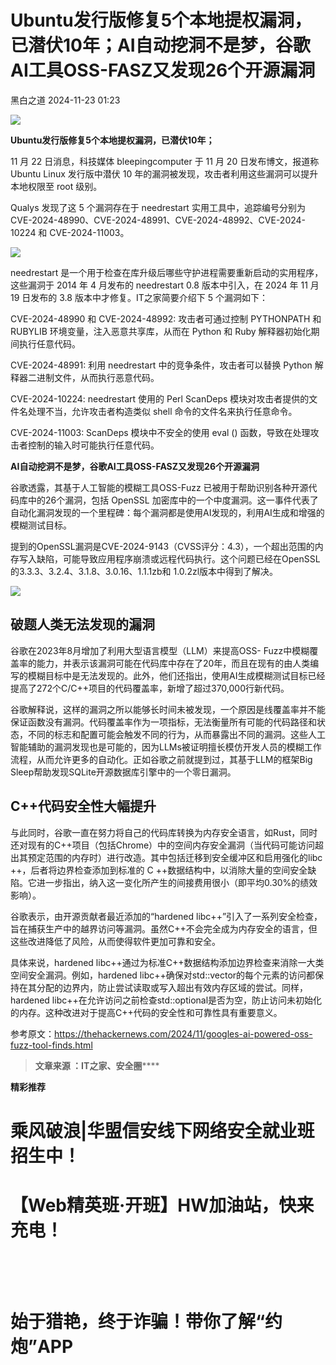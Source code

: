 #  Ubuntu发行版修复5个本地提权漏洞，已潜伏10年；AI自动挖洞不是梦，谷歌AI工具OSS-FASZ又发现26个开源漏洞   
 黑白之道   2024-11-23 01:23  
  
![](https://mmbiz.qpic.cn/mmbiz_gif/3xxicXNlTXLicwgPqvK8QgwnCr09iaSllrsXJLMkThiaHibEntZKkJiaicEd4ibWQxyn3gtAWbyGqtHVb0qqsHFC9jW3oQ/640?wx_fmt=gif "")  
  
**Ubuntu发行版修复5个本地提权漏洞，已潜伏10年；**  
  
  
11 月 22 日消息，科技媒体 bleepingcomputer 于 11 月 20 日发布博文，报道称 Ubuntu Linux 发行版中潜伏 10 年的漏洞被发现，攻击者利用这些漏洞可以提升本地权限至 root 级别。  
  
Qualys 发现了这 5 个漏洞存在于 needrestart 实用工具中，追踪编号分别为 CVE-2024-48990、CVE-2024-48991、CVE-2024-48992、CVE-2024-10224 和 CVE-2024-11003。  
  
![](https://mmbiz.qpic.cn/mmbiz_jpg/3xxicXNlTXL9O9HmGNBrY9TQCMEwgicSMjbYZIp0kHHeRDcPFLwLOicsHjXkAEyzA23DLaCKYqJ9Bzlh8vcfmvVFQ/640?wx_fmt=other&from=appmsg "")  
  
needrestart 是一个用于检查在库升级后哪些守护进程需要重新启动的实用程序，这些漏洞于 2014 年 4 月发布的 needrestart 0.8 版本中引入，在 2024 年 11 月 19 日发布的 3.8 版本中才修复。IT之家简要介绍下 5 个漏洞如下：  
  
CVE-2024-48990 和 CVE-2024-48992: 攻击者可通过控制 PYTHONPATH 和 RUBYLIB 环境变量，注入恶意共享库，从而在 Python 和 Ruby 解释器初始化期间执行任意代码。  
  
CVE-2024-48991: 利用 needrestart 中的竞争条件，攻击者可以替换 Python 解释器二进制文件，从而执行恶意代码。  
  
CVE-2024-10224: needrestart 使用的 Perl ScanDeps 模块对攻击者提供的文件名处理不当，允许攻击者构造类似 shell 命令的文件名来执行任意命令。  
  
CVE-2024-11003: ScanDeps 模块中不安全的使用 eval () 函数，导致在处理攻击者控制的输入时可能执行任意代码。  
  
**AI自动挖洞不是梦，谷歌AI工具OSS-FASZ又发现26个开源漏洞**  
  
  
  
谷歌透露，其基于人工智能的模糊工具OSS-Fuzz 已被用于帮助识别各种开源代码库中的26个漏洞，包括 OpenSSL 加密库中的一个中度漏洞。这一事件代表了自动化漏洞发现的一个里程碑：每个漏洞都是使用AI发现的，利用AI生成和增强的模糊测试目标。  
  
提到的OpenSSL漏洞是CVE-2024-9143（CVSS评分：4.3），一个超出范围的内存写入缺陷，可能导致应用程序崩溃或远程代码执行。这个问题已经在OpenSSL的3.3.3、3.2.4、3.1.8、3.0.16、1.1.1zb和 1.0.2zl版本中得到了解决。  
  
![](https://mmbiz.qpic.cn/sz_mmbiz_jpg/aBHpjnrGylgKZbN7RO3qZzvWgQTAPicibNibCIuDA4rpe9RKsNiasSueNB1LzwqJNHoz6r4YjSlVRSEPHE6cY1Aeibg/640?wx_fmt=jpeg&from=appmsg&wxfrom=13 "")  
## 破题人类无法发现的漏洞  
  
谷歌在2023年8月增加了利用大型语言模型（LLM）来提高OSS- Fuzz中模糊覆盖率的能力，并表示该漏洞可能在代码库中存在了20年，而且在现有的由人类编写的模糊目标中是无法发现的。此外，他们还指出，使用AI生成模糊测试目标已经提高了272个C/C++项目的代码覆盖率，新增了超过370,000行新代码。  
  
谷歌解释说，这样的漏洞之所以能够长时间未被发现，一个原因是线覆盖率并不能保证函数没有漏洞。代码覆盖率作为一项指标，无法衡量所有可能的代码路径和状态，不同的标志和配置可能会触发不同的行为，从而暴露出不同的漏洞。这些人工智能辅助的漏洞发现也是可能的，因为LLMs被证明擅长模仿开发人员的模糊工作流程，从而允许更多的自动化。正如谷歌之前就提到过，其基于LLM的框架Big Sleep帮助发现SQLite开源数据库引擎中的一个零日漏洞。  
## C++代码安全性大幅提升  
  
与此同时，谷歌一直在努力将自己的代码库转换为内存安全语言，如Rust，同时还对现有的C++项目（包括Chrome）中的空间内存安全漏洞（当代码可能访问超出其预定范围的内存时）进行改造。其中包括迁移到安全缓冲区和启用强化的libc ++，后者将边界检查添加到标准的 C ++数据结构中，以消除大量的空间安全缺陷。它进一步指出，纳入这一变化所产生的间接费用很小（即平均0.30%的绩效影响）。  
  
谷歌表示，由开源贡献者最近添加的“hardened libc++”引入了一系列安全检查，旨在捕获生产中的越界访问等漏洞。虽然C++不会完全成为内存安全的语言，但这些改进降低了风险，从而使得软件更加可靠和安全。  
  
具体来说，hardened libc++通过为标准C++数据结构添加边界检查来消除一大类空间安全漏洞。例如，hardened libc++确保对std::vector的每个元素的访问都保持在其分配的边界内，防止尝试读取或写入超出有效内存区域的尝试。同样，hardened libc++在允许访问之前检查std::optional是否为空，防止访问未初始化的内存。这种改进对于提高C++代码的安全性和可靠性具有重要意义。  
  
参考原文：https://thehackernews.com/2024/11/googles-ai-powered-oss-fuzz-tool-finds.html  
  
> **文章来源 ：IT之家、安全圈******  
  
  
**精彩推荐**  
  
  
  
  
# 乘风破浪|华盟信安线下网络安全就业班招生中！  
  
  
[](http://mp.weixin.qq.com/s?__biz=MzAxMjE3ODU3MQ==&mid=2650575781&idx=2&sn=ea0334807d87faa0c2b30770b0fa710d&chksm=83bdf641b4ca7f5774129396e8e916645b7aa7e2e2744984d724ca0019e913b491107e1d6e29&scene=21#wechat_redirect)  
  
  
# 【Web精英班·开班】HW加油站，快来充电！  
  
  
‍[](http://mp.weixin.qq.com/s?__biz=MzAxMjE3ODU3MQ==&mid=2650594891&idx=1&sn=b2c5659bb6bce6703f282e8acce3d7cb&chksm=83bdbbafb4ca32b9044716aec713576156968a5753fd3a3d6913951a8e2a7e968715adea1ddc&scene=21#wechat_redirect)  
  
  
‍  
# 始于猎艳，终于诈骗！带你了解“约炮”APP  
  
[](http://mp.weixin.qq.com/s?__biz=MzAxMjE3ODU3MQ==&mid=2650575222&idx=1&sn=ce9ab9d633804f2a0862f1771172c26a&chksm=83bdf492b4ca7d843d508982b4550e289055c3181708d9f02bf3c797821cc1d0d8652a0d5535&scene=21#wechat_redirect)  
  
**‍**  
  
